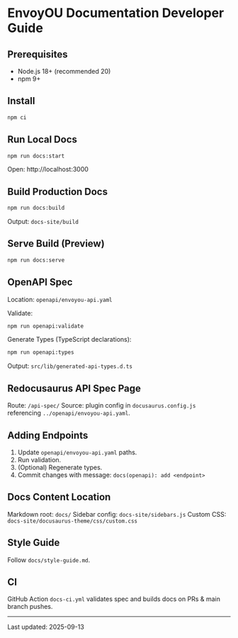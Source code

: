 # EnvoyOU Documentation Developer Guide

## Prerequisites
- Node.js 18+ (recommended 20)
- npm 9+

## Install
```bash
npm ci
```

## Run Local Docs
```bash
npm run docs:start
```
Open: http://localhost:3000

## Build Production Docs
```bash
npm run docs:build
```
Output: `docs-site/build`

## Serve Build (Preview)
```bash
npm run docs:serve
```

## OpenAPI Spec
Location: `openapi/envoyou-api.yaml`

Validate:
```bash
npm run openapi:validate
```
Generate Types (TypeScript declarations):
```bash
npm run openapi:types
```
Output: `src/lib/generated-api-types.d.ts`

## Redocusaurus API Spec Page
Route: `/api-spec/`
Source: plugin config in `docusaurus.config.js` referencing `../openapi/envoyou-api.yaml`.

## Adding Endpoints
1. Update `openapi/envoyou-api.yaml` paths.
2. Run validation.
3. (Optional) Regenerate types.
4. Commit changes with message: `docs(openapi): add <endpoint>`

## Docs Content Location
Markdown root: `docs/`
Sidebar config: `docs-site/sidebars.js`
Custom CSS: `docs-site/docusaurus-theme/css/custom.css`

## Style Guide
Follow `docs/style-guide.md`.

## CI
GitHub Action `docs-ci.yml` validates spec and builds docs on PRs & main branch pushes.

---
Last updated: 2025-09-13
